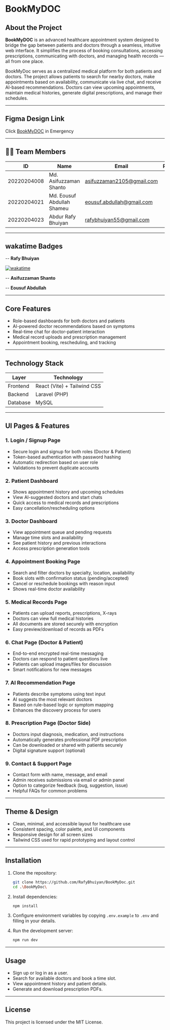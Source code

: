 # BookMyDOC

##  About the Project

**BookMyDOC** is an advanced healthcare appointment system designed to bridge the gap between patients and doctors through a seamless, intuitive web interface. It simplifies the process of booking consultations, accessing prescriptions, communicating with doctors, and managing health records — all from one place.

BookMyDoc serves as a centralized medical platform for both patients and doctors. The project allows patients to search for nearby doctors, make appointments based on availability, communicate via live chat, and receive AI-based recommendations. Doctors can view upcoming appointments, maintain medical histories, generate digital prescriptions, and manage their schedules.

---
##  Figma Design Link

Click [BookMyDOC]([https://your-figma-link.com](https://l.messenger.com/l.php?u=https%3A%2F%2Fwww.figma.com%2Fmake%2F994TkDhNtf8183KcZZC36I%2FBookMyDoc-Wireframe-Platform%3Fnode-id%3D0-4%26t%3DBliFBvXRgIRKrXfj-1&h=AT2qUjlm_i2yH4XomLphGEeyQ5CzRevcYHLGG-GeYmMVQLvjrxwwM2wCm1KUEvCrn2r1XREpzMAcA2QwsLTgbzBibHm98l6VbPRmUeetxGO0d123hQJTwWSHWdgngcmsnIN4-A)) in Emergency

---

## 👨‍💻 Team Members

| ID           | Name                         | Email                             | Role                  |
|--------------|------------------------------|-----------------------------------|-----------------------|
| 20220204008  | Md. Asifuzzaman Shanto       | asifuzzaman2105@gmail.com         |                       |
| 20220204021  | Md. Eousuf Abdullah Shameu   | eousuf.abdullah@gmail.com         |                       |
| 20220204023  | Abdur Rafy Bhuiyan           | rafybhuiyan55@gmail.com           |                       |

---
## wakatime Badges
-- **Rafy Bhuiyan**

[![wakatime](https://wakatime.com/badge/user/fcea2923-047d-4b59-8b66-6e342e0673aa/project/ab70b96f-2698-4f2c-8ff3-d9eeb5463f88.svg)](https://wakatime.com/badge/user/fcea2923-047d-4b59-8b66-6e342e0673aa/project/ab70b96f-2698-4f2c-8ff3-d9eeb5463f88)

-- **Asifuzzaman Shanto**


-- **Eousuf Abdullah**


---

##  Core Features

- Role-based dashboards for both doctors and patients
- AI-powered doctor recommendations based on symptoms
- Real-time chat for doctor-patient interaction
- Medical record uploads and prescription management
- Appointment booking, rescheduling, and tracking

---
##  Technology Stack

| Layer     | Technology                        |
|-----------|------------------------------------|
| Frontend  | React (Vite) + Tailwind CSS        |
| Backend   | Laravel (PHP)                      |
| Database  | MySQL                              |

---

## UI Pages & Features

### 1. Login / Signup Page
- Secure login and signup for both roles (Doctor & Patient)
- Token-based authentication with password hashing
- Automatic redirection based on user role
- Validations to prevent duplicate accounts

### 2. Patient Dashboard
- Shows appointment history and upcoming schedules
- View AI-suggested doctors and start chats
- Quick access to medical records and prescriptions
- Easy cancellation/rescheduling options

### 3. Doctor Dashboard
- View appointment queue and pending requests
- Manage time slots and availability
- See patient history and previous interactions
- Access prescription generation tools

### 4. Appointment Booking Page
- Search and filter doctors by specialty, location, availability
- Book slots with confirmation status (pending/accepted)
- Cancel or reschedule bookings with reason input
- Shows real-time doctor availability

### 5. Medical Records Page
- Patients can upload reports, prescriptions, X-rays
- Doctors can view full medical histories
- All documents are stored securely with encryption
- Easy preview/download of records as PDFs

### 6. Chat Page (Doctor & Patient)
- End-to-end encrypted real-time messaging
- Doctors can respond to patient questions live
- Patients can upload images/files for discussion
- Smart notifications for new messages

### 7. AI Recommendation Page
- Patients describe symptoms using text input
- AI suggests the most relevant doctors
- Based on rule-based logic or symptom mapping
- Enhances the discovery process for users

### 8. Prescription Page (Doctor Side)
- Doctors input diagnosis, medication, and instructions
- Automatically generates professional PDF prescription
- Can be downloaded or shared with patients securely
- Digital signature support (optional)

### 9. Contact & Support Page
- Contact form with name, message, and email
- Admin receives submissions via email or admin panel
- Option to categorize feedback (bug, suggestion, issue)
- Helpful FAQs for common problems

---

## Theme & Design

- Clean, minimal, and accessible layout for healthcare use
- Consistent spacing, color palette, and UI components
- Responsive design for all screen sizes
- Tailwind CSS used for rapid prototyping and layout control

---


## Installation

1. Clone the repository:

   ```bash
   git clone https://github.com/RafyBhuiyan/BookMyDoc.git
   cd .\BookMyDoc\
   ```
2. Install dependencies:

   ```bash
   npm install
   ```
3. Configure environment variables by copying `.env.example` to `.env` and filling in your details.
4. Run the development server:

   ```bash
   npm run dev
   ```


---

## Usage

* Sign up or log in as a user.
* Search for available doctors and book a time slot.
* View appointment history and patient details.
* Generate and download prescription PDFs.

---


## License

This project is licensed under the MIT License.
